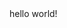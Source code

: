 <!DOCTYPE HTML PUBLIC "-//W3C//DTD HTML 4.01//EN"
   "http://www.w3.org/TR/html4/strict.dtd">

  <Title> <strong> TEST </strong> </Title>
  
  <html>
    <body>
      hello world!
    </body>
  </html>
